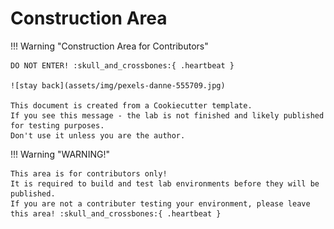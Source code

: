 # Construction Area

!!! Warning "Construction Area for Contributors"

    DO NOT ENTER! :skull_and_crossbones:{ .heartbeat }

    ![stay back](assets/img/pexels-danne-555709.jpg)

    This document is created from a Cookiecutter template.
    If you see this message - the lab is not finished and likely published for testing purposes.
    Don't use it unless you are the author.

!!! Warning "WARNING!"

    This area is for contributors only!  
    It is required to build and test lab environments before they will be published.  
    If you are not a contributer testing your environment, please leave this area! :skull_and_crossbones:{ .heartbeat }
